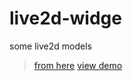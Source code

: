 # live2d-widge
some live2d models
> [from here](https://github.com/xiazeyu/live2d-widget-models)
> [view demo](http://www.wxqdoit.cn/live2d-widget-models/)
